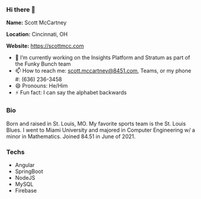 ### Hi there 👋

**Name:** Scott McCartney

**Location:** Cincinnati, OH

**Website:** https://scottmcc.com

- 🔭  I’m currently working on the Insights Platform and Stratum as part of the Funky Bunch team
- 📫  How to reach me: scott.mccartney@8451.com, Teams, or my phone #: (636) 236-3458
- 😄  Pronouns: He/Him
- ⚡  Fun fact: I can say the alphabet backwards

### Bio
Born and raised in St. Louis, MO. My favorite sports team is the St. Louis Blues. I went to Miami University and majored in Computer Engineering w/ a minor in Mathematics. Joined 84.51 in June of 2021.

### Techs
- Angular
- SpringBoot
- NodeJS
- MySQL
- Firebase
